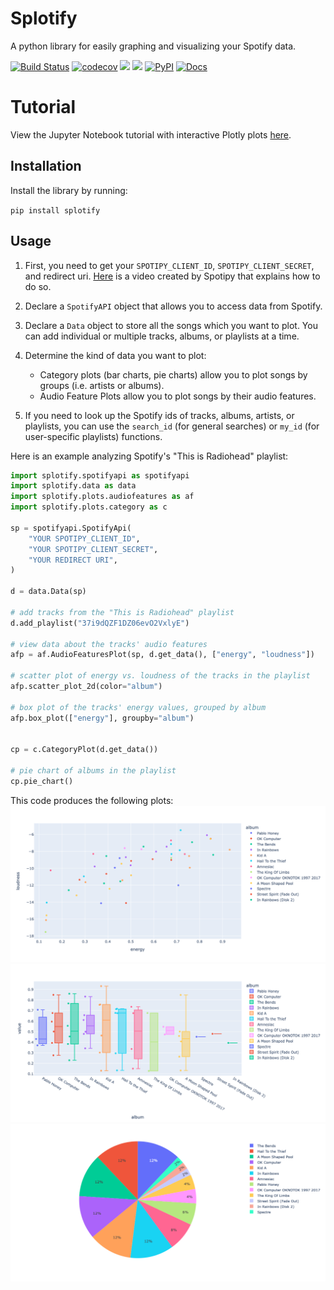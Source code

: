 # Splotify

A python library for easily graphing and visualizing your Spotify data.

[![Build Status](https://github.com/cordeliachen/splotify/workflows/Build%20Status/badge.svg?branch=main)](https://github.com/cordeliachen/splotify/actions?query=workflow%3A%22Build+Status%22)
[![codecov](https://codecov.io/gh/cordeliachen/splotify/branch/main/graph/badge.svg)](https://codecov.io/gh/cordeliachen/splotify)
![](https://img.shields.io/badge/license-Apache--2.0-blue)
![](https://img.shields.io/github/issues/cordeliachen/splotify)
[![PyPI](https://img.shields.io/pypi/v/splotify)](https://pypi.org/project/splotify/)
[![Docs](https://img.shields.io/readthedocs/splotify)](https://splotify.readthedocs.io/en/latest/)

# Tutorial

View the Jupyter Notebook tutorial with interactive Plotly plots [here](https://colab.research.google.com/drive/14jXAa_LertvDA4oHT148vWpNIDBiYZ5O?usp=sharing).

## Installation

Install the library by running:

`pip install splotify`

## Usage

1. First, you need to get your `SPOTIPY_CLIENT_ID`, `SPOTIPY_CLIENT_SECRET`, and redirect uri. [Here](https://www.youtube.com/watch?v=3RGm4jALukM) is a video created by Spotipy that explains how to do so.

2. Declare a `SpotifyAPI` object that allows you to access data from Spotify.

3. Declare a `Data` object to store all the songs which you want to plot. You can add individual or multiple tracks, albums, or playlists at a time.

4. Determine the kind of data you want to plot:

   - Category plots (bar charts, pie charts) allow you to plot songs by groups (i.e. artists or albums).
   - Audio Feature Plots allow you to plot songs by their audio features.

5. If you need to look up the Spotify ids of tracks, albums, artists, or playlists, you can use the `search_id` (for general searches) or `my_id` (for user-specific playlists) functions.

Here is an example analyzing Spotify's "This is Radiohead" playlist:

```python
import splotify.spotifyapi as spotifyapi
import splotify.data as data
import splotify.plots.audiofeatures as af
import splotify.plots.category as c

sp = spotifyapi.SpotifyApi(
    "YOUR SPOTIPY_CLIENT_ID",
    "YOUR SPOTIPY_CLIENT_SECRET",
    "YOUR REDIRECT URI",
)

d = data.Data(sp)

# add tracks from the "This is Radiohead" playlist
d.add_playlist("37i9dQZF1DZ06evO2VxlyE")

# view data about the tracks' audio features
afp = af.AudioFeaturesPlot(sp, d.get_data(), ["energy", "loudness"])

# scatter plot of energy vs. loudness of the tracks in the playlist
afp.scatter_plot_2d(color="album")

# box plot of the tracks' energy values, grouped by album
afp.box_plot(["energy"], groupby="album")


cp = c.CategoryPlot(d.get_data())

# pie chart of albums in the playlist
cp.pie_chart()

```

This code produces the following plots:
![](/examples/radiohead_scatter_plot.png)
![](/examples/radiohead_box_plot.png)
![](/examples/radiohead_pie_chart.png)
